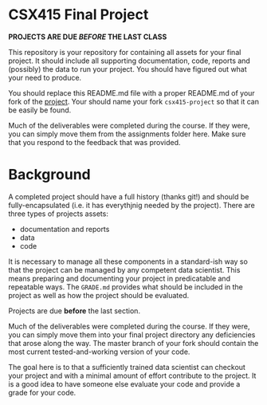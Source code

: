 # CSX415 Final Project

**PROJECTS ARE DUE *BEFORE* THE LAST CLASS**

This repository is your repository for containing all assets for your 
final project. It should include all supporting documentation, code, 
reports and (possibly) the data to run your project. You should have figured 
out what your need to produce. 

You should replace this README.md file with a proper README.md of your fork of 
the [project](https://github.com/csx415/project). Your should name your fork 
`csx415-project` so that it can be easily be found.

Much of the deliverables were completed during the course. If they were, you 
can simply move them from the assignments folder here.  Make sure that you 
respond to the feedback that was provided.


# Background 

A completed project should have a full history (thanks git!) and should be 
fully-encapsulated (i.e. it has everythjnig needed by the project). There are 
three types of projects assets: 

* documentation and reports
* data
* code

It is necessary to manage all these components in a standard-ish way so that 
the project can be managed by any competent data scientist. This means 
preparing and documenting your project in predicatable and repeatable ways. The 
`GRADE.md` provides what should be included in the project as well as how the 
project should be evaluated.


Projects are due **before** the last section.

Much of the deliverables were completed during the course. If they were, you 
can simply move them into your final project directory any deficiencies that 
arose along the way. The master branch of your fork should contain the most 
current tested-and-working version of your code. 

The goal here is to that a sufficiently trained data scientist can checkout your
project and with a minimal amount of effort contribute to the project. It is a 
good idea to have someone else evaluate your code and provide a grade for your 
code.
